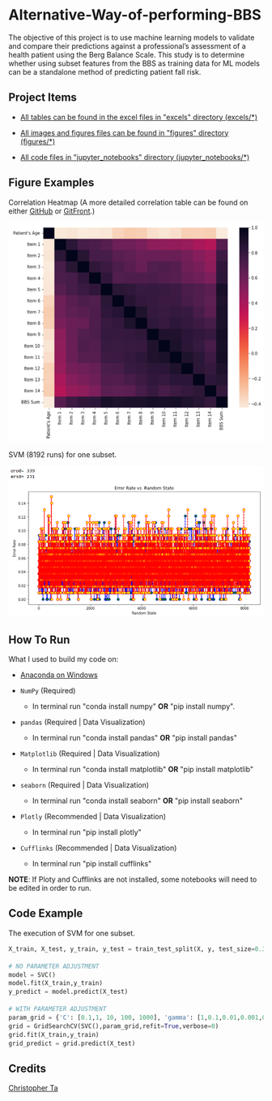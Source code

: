 # Alternative-Way-of-performing-BBS

The objective of this project is to use machine learning models to validate and compare their predictions against a professional’s assessment of a health patient using the Berg Balance Scale. This study is to determine whether using subset features from the BBS as training data for ML models can be a standalone method of predicting patient fall risk.

## Project Items

- [All tables can be found in the excel files in "excels" directory (excels/*)](excels)

- [All images and figures files can be found in "figures" directory (figures/*)](figures)

- [All code files in "jupyter_notebooks" directory (jupyter_notebooks/*)](jupyter_notebooks)

## Figure Examples

Correlation Heatmap (A more detailed correlation table can be found on either [GitHub](https://github.com/Krunk-Juice/Alternative-Way-of-performing-BBS/blob/main/excels/BBS%20Machine%20Learning%20Data%20Detailed%20Correlation%20Table.xlsx) or [GitFront](https://gitfront.io/r/Krunk-Juice/LyY4kEcTLGs4/A-Alternative-Way-of-performing-BBS---A-study-of-a-ML-Model-approach/).)

<img src="figures/Correlation Heatmap.png" width="600em" />

SVM (8192 runs) for one subset.

<img src="figures/SVM Scaled vs Unscaled 7 High Corr rs101 BF8192.png" width="600em" />

## How To Run

What I used to build my code on:

- [Anaconda on Windows](https://docs.anaconda.com/anaconda/install/windows/)

- `NumPy` (Required)
  - In terminal run "conda install numpy" **OR** "pip install numpy".

- `pandas` (Required | Data Visualization)
  - In terminal run "conda install pandas" **OR** "pip install pandas"

- `Matplotlib` (Required | Data Visualization)
  - In terminal run "conda install matplotlib" **OR** "pip install matplotlib"

- `seaborn` (Required | Data Visualization)
  - In terminal run "conda install seaborn" **OR** "pip install seaborn"

- `Plotly` (Recommended | Data Visualization)
  - In terminal run "pip install plotly"

- `Cufflinks` (Recommended | Data Visualization)
  - In terminal run "pip install cufflinks"

**NOTE**: If Ploty and Cufflinks are not installed, some notebooks will need to be edited in order to run.  

## Code Example

The execution of SVM for one subset.

```py
X_train, X_test, y_train, y_test = train_test_split(X, y, test_size=0.30, random_state=rs)

# NO PARAMETER ADJUSTMENT
model = SVC()
model.fit(X_train,y_train)
y_predict = model.predict(X_test)

# WITH PARAMETER ADJUSTMENT
param_grid = {'C': [0.1,1, 10, 100, 1000], 'gamma': [1,0.1,0.01,0.001,0.0001]}
grid = GridSearchCV(SVC(),param_grid,refit=True,verbose=0)
grid.fit(X_train,y_train)
grid_predict = grid.predict(X_test)
```

## Credits

[Christopher Ta](https://github.com/Krunk-Juice)